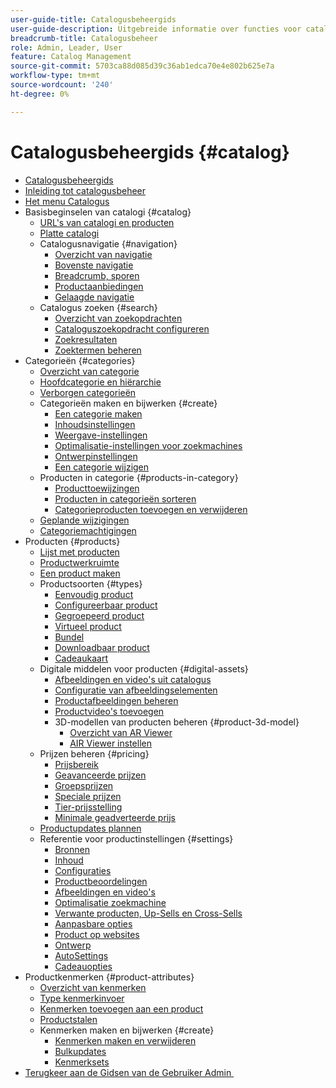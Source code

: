 ```yaml
---
user-guide-title: Catalogusbeheergids
user-guide-description: Uitgebreide informatie over functies voor catalogusbeheer voor Adobe Commerce- en Magento Open Source-beheerders en eCommerce-marketers.
breadcrumb-title: Catalogusbeheer
role: Admin, Leader, User
feature: Catalog Management
source-git-commit: 5703ca88d085d39c36ab1edca70e4e802b625e7a
workflow-type: tm+mt
source-wordcount: '240'
ht-degree: 0%

---
```



# Catalogusbeheergids {#catalog}

+ [Catalogusbeheergids](guide-overview.md)
+ [Inleiding tot catalogusbeheer](introduction.md)
+ [Het menu Catalogus](catalog-menu.md)
+ Basisbeginselen van catalogi {#catalog}
   + [URL&#39;s van catalogi en producten](catalog-urls.md)
   + [Platte catalogi](catalog-flat.md)
   + Catalogusnavigatie {#navigation}
      + [Overzicht van navigatie](navigation.md)
      + [Bovenste navigatie](navigation-top.md)
      + [Breadcrumb, sporen](navigation-breadcrumb-trail.md)
      + [Productaanbiedingen](navigation-product-listings.md)
      + [Gelaagde navigatie](navigation-layered.md)
   + Catalogus zoeken {#search}
      + [Overzicht van zoekopdrachten](search.md)
      + [Cataloguszoekopdracht configureren](search-configuration.md)
      + [Zoekresultaten](search-results.md)
      + [Zoektermen beheren](search-terms.md)
+ Categorieën {#categories}
   + [Overzicht van categorie](categories.md)
   + [Hoofdcategorie en hiërarchie](category-root.md)
   + [Verborgen categorieën](category-hidden.md)
   + Categorieën maken en bijwerken {#create}
      + [Een categorie maken](category-create.md)
      + [Inhoudsinstellingen](categories-content-settings.md)
      + [Weergave-instellingen](categories-display-settings.md)
      + [Optimalisatie-instellingen voor zoekmachines](categories-search-engine-optimization.md)
      + [Ontwerpinstellingen](categories-custom-design.md)
      + [Een categorie wijzigen](category-modify.md)
   + Producten in categorie {#products-in-category}
      + [Producttoewijzingen](categories-product-assignments.md)
      + [Producten in categorieën sorteren](category-products-sort.md)
      + [Categorieproducten toevoegen en verwijderen](category-products-add.md)
   + [Geplande wijzigingen](category-scheduled-changes.md)
   + [Categoriemachtigingen](category-permissions.md)
+ Producten {#products}
   + [Lijst met producten](products-list.md)
   + [Productwerkruimte](product-workspace.md)
   + [Een product maken](product-create.md)
   + Productsoorten {#types}
      + [Eenvoudig product](product-create-simple.md)
      + [Configureerbaar product](product-create-configurable.md)
      + [Gegroepeerd product](product-create-grouped.md)
      + [Virtueel product](product-create-virtual.md)
      + [Bundel](product-create-bundle.md)
      + [Downloadbaar product](product-create-downloadable.md)
      + [Cadeaukaart](product-gift-card-create.md)
   + Digitale middelen voor producten {#digital-assets}
      + [Afbeeldingen en video&#39;s uit catalogus](catalog-images-video.md)
      + [Configuratie van afbeeldingselementen](product-image-config.md)
      + [Productafbeeldingen beheren](product-image.md)
      + [Productvideo&#39;s toevoegen](product-video.md)
      + 3D-modellen van producten beheren {#product-3d-model}
         + [Overzicht van AR Viewer](ar-viewer-overview.md)
         + [AIR Viewer instellen](ar-viewer-setup.md)
   + Prijzen beheren {#pricing}
      + [Prijsbereik](catalog-price-scope.md)
      + [Geavanceerde prijzen](pricing-advanced.md)
      + [Groepsprijzen](product-price-group.md)
      + [Speciale prijzen](product-price-special.md)
      + [Tier-prijsstelling](product-price-tier.md)
      + [Minimale geadverteerde prijs](product-price-minimum-advertised.md)
   + [Productupdates plannen](product-scheduled-changes.md)
   + Referentie voor productinstellingen {#settings}
      + [Bronnen](sources.md)
      + [Inhoud](product-content.md)
      + [Configuraties](product-configurations.md)
      + [Productbeoordelingen](settings-advanced-product-reviews.md)
      + [Afbeeldingen en video&#39;s](product-images-and-video.md)
      + [Optimalisatie zoekmachine](product-search-engine-optimization.md)
      + [Verwante producten, Up-Sells en Cross-Sells](related-products-up-sells-cross-sells.md)
      + [Aanpasbare opties](settings-advanced-custom-options.md)
      + [Product op websites](settings-basic-websites.md)
      + [Ontwerp](settings-advanced-design.md)
      + [AutoSettings](product-autosettings.md)
      + [Cadeauopties](product-gift-options.md)
+ Productkenmerken {#product-attributes}
   + [Overzicht van kenmerken](product-attributes.md)
   + [Type kenmerkinvoer](attributes-input-types.md)
   + [Kenmerken toevoegen aan een product](product-attributes-add.md)
   + [Productstalen](swatches.md)
   + Kenmerken maken en bijwerken {#create}
      + [Kenmerken maken en verwijderen](attribute-product-create.md)
      + [Bulkupdates](bulk-product-attribute-update.md)
      + [Kenmerksets](attribute-sets.md)
+ [&#x200B; Terugkeer aan de Gidsen van de Gebruiker Admin &#x200B;](https://experienceleague.adobe.com/nl/docs/commerce-admin/user-guides/home)

